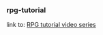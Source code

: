 ### rpg-tutorial

link to: [RPG tutorial video series](https://youtube.com/playlist?list=PLvN4CrYN-8i7xnODFyCMty6ossz4eW0Cn&si=xuvPY13Kodf5nPzH)
